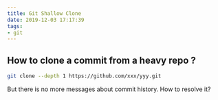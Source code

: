 ```yaml
---
title: Git Shallow Clone
date: 2019-12-03 17:17:39
tags:
- git
---
```


## How to clone a commit from a heavy repo ?

```bash
git clone --depth 1 https://github.com/xxx/yyy.git
```

But there is no more messages about commit history. How to resolve it?

```bash
```
<!--stackedit_data:
eyJoaXN0b3J5IjpbLTE1NzY2OTIxNDNdfQ==
-->